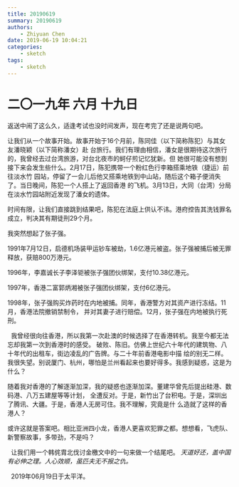 ```yaml
---
title: 20190619
summary: 20190619
authors:
    - Zhiyuan Chen
date: 2019-06-19 10:04:21
categories: 
    - sketch
tags:
    - sketch
---
```

# 二〇一九年 六月 十九日

返送中闹了这么久，适逢考试也没时间发声，现在考完了还是说两句吧。

让我们从一个故事开始。故事开始于16个月前，陈同佳（以下简称陈犯）与其女友潘晓颖（以下简称潘女）赴
台旅行。我们有理由相信，潘女是很期待这次旅行的，我曾经去过台湾旅游，对台北夜市的蚵仔煎记忆犹新。但
她很可能没有想到接下来会发生些什么。2月17日，陈犯携带一个粉红色行李箱搭乘地铁（捷运）前往淡水竹
园站，停留了一会儿后他又搭乘地铁到中山站，随后这个箱子便消失了。当日晚间，陈犯一个人搭上了返回香港
的飞机。3月13日，大同（台湾）分局在淡水竹园站附近发现了潘女的遗体。

时间有限，让我们直接跳到结果吧，陈犯在法庭上供认不讳。港府控告其洗钱罪名成立，判决其有期徒刑29个月。

我突然想起了张子强。

1991年7月12日，启德机场装甲运钞车被劫，1.6亿港元被盗。张子强被捕后被无罪释放，获赔800万港元。

1996年，李嘉诚长子李泽钜被张子强团伙绑架，支付10.38亿港元。

1997年，香港二富郭炳湘被张子强团伙绑架，支付6亿港元。

1998年，张子强购买炸药时在内地被捕。同年，香港警方对其资产进行冻结。11月，香港法院撤销禁制令，
并对其妻子进行赔偿。12月，张子强在内地被执行死刑。

&nbsp;
我曾经很向往香港，所以我第一次赴澳的时候选择了在香港转机。我至今都无法忘却我第一次到香港时的感受。
破败、陈旧。仿佛上世纪六十年代的建筑物、八十年代的出租车，街边凌乱的广告牌。与二十年前香港电影中描
绘的别无二样。我很失望。别说厦门、杭州，哪怕是兰州看起来也要好得多。我感到疑惑，这是为什么？

随着我对香港的了解逐渐加深，我的疑惑也逐渐加深。董建华曾先后提出硅港、数码港、八万五建屋等等计划，
全遭反对。于是，新竹出了台积电。于是，深圳出了腾讯、大疆。于是，香港人无房可住。我不理解，究竟是什
么造就了这样的香港人？

或许这就是答案吧。相比亚洲四小龙，香港人更喜欢犯罪之都。想想看，飞虎队、新警察故事，多带劲，不是吗？

&nbsp;
让我们用一个韩侂胄北伐讨金檄文中的一句来做一个结尾吧。
*天道好还，盖中国有必伸之理。人心效顺，虽匹夫无不报之仇。*

&nbsp;
2019年06月19日于太平洋。
